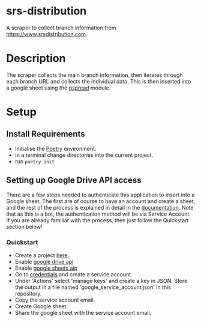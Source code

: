 # srs-distribution
A scraper to collect branch information from https://www.srsdistribution.com.


# Description
The scraper collects the main branch information, then iterates through each branch URL and collects the individual
data. This is then inserted into a google sheet using the [gspread](https://pypi.org/project/gspread/) module.

# Setup

## Install Requirements

- Initialise the [Poetry](https://python-poetry.org/) environment.
- In a terminal change directories into the current project.
- run `poetry init`

## Setting up Google Drive API access

There are a few steps needed to authenticate this application to insert into a Google sheet.
The first are of course to have an account and create a sheet, and the rest of the process is explained in detail 
in the [documentation](https://docs.gspread.org/en/latest/oauth2.html). 
Note that as this is a bot, the authentication method will be via Service Account.
If you are already familiar with the process, then just follow the Quickstart section below!

### Quickstart

- Create a project [here](https://console.cloud.google.com/apis/dashboard).
- Enable [google drive api](https://console.cloud.google.com/marketplace/product/google/drive.googleapis.com)
- Enable [google sheets aip](https://console.cloud.google.com/marketplace/product/google/sheets.googleapis.com)
- Go to [credentials](https://console.cloud.google.com/apis/credentials) and create a service account.
- Under 'Actions' select 'manage keys' and create a key in JSON. Store the output in a file named 'google_service_account.json' in this repository. 
- Copy the service account email.
- Create Google sheet.
- Share the google sheet with the service account email.